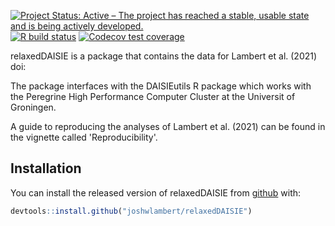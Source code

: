 <!-- badges: start -->
[![Project Status: Active – The project has reached a stable, usable state and is being actively developed.](https://www.repostatus.org/badges/latest/active.svg)](https://www.repostatus.org/#active)
[![R build status](https://github.com/joshwlambert/relaxedDAISIE/workflows/R-CMD-check/badge.svg)](https://github.com/joshwlambert/relaxedDAISIE/actions)
[![Codecov test coverage](https://codecov.io/gh/joshwlambert/relaxedDAISIE/branch/main/graph/badge.svg)](https://codecov.io/gh/joshwlambert/relaxedDAISIE?branch=main)
<!-- badges: end -->

relaxedDAISIE is a package that contains the data for Lambert et al. (2021) doi:

The package interfaces with the DAISIEutils R package which works with the 
Peregrine High Performance Computer Cluster at the Universit of Groningen.

A guide to reproducing the analyses of Lambert et al. (2021) can be found in the
vignette called 'Reproducibility'.

## Installation

You can install the released version of relaxedDAISIE from [github](https://github.com/joshwlambert/relaxedDAISIE) with:

``` r
devtools::install.github("joshwlambert/relaxedDAISIE")
```

